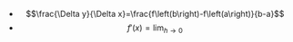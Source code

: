 - $$\frac{\Delta y}{\Delta x}=\frac{f\left(b\right)-f\left(a\right)}{b-a}$$
- $$f'(x)=\lim_{h\to0}$$